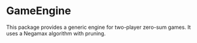 # GameEngine

This package provides a generic engine for two-player zero-sum games. It uses a Negamax algorithm with pruning.
